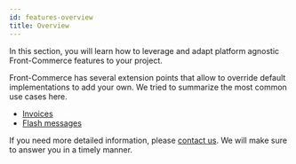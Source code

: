 ```yaml
---
id: features-overview
title: Overview
---
```


In this section, you will learn how to leverage and adapt platform agnostic Front-Commerce features to your project.

Front-Commerce has several extension points that allow to override default implementations to add your own. We tried to summarize the most common use cases here.

* [Invoices](./invoices.html)
* [Flash messages](./flash-messages.html)

If you need more detailed information, please [contact us](mailto:contact@front-commerce.com). We will make sure to answer you in a timely manner.